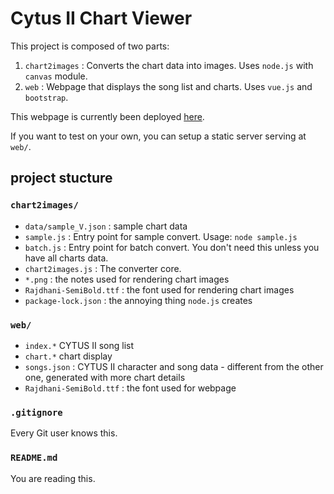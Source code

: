 # Cytus II Chart Viewer

This project is composed of two parts:

1. `chart2images` : Converts the chart data into images. Uses `node.js` with `canvas` module.
2. `web` : Webpage that displays the song list and charts. Uses `vue.js` and `bootstrap`.

This webpage is currently been deployed [here](http://linux1.csie.ntu.edu.tw:2501/index.html).

If you want to test on your own, you can setup a static server serving at `web/`.

## project stucture

### `chart2images/`

* `data/sample_V.json` : sample chart data
* `sample.js` : Entry point for sample convert. Usage: `node sample.js`
* `batch.js` : Entry point for batch convert. You don't need this unless you have all charts data.
* `chart2images.js` : The converter core.
* `*.png` : the notes used for rendering chart images
* `Rajdhani-SemiBold.ttf` : the font used for rendering chart images
* `package-lock.json` : the annoying thing `node.js` creates

### `web/`

* `index.*` CYTUS II song list
* `chart.*` chart display
* `songs.json` : CYTUS II character and song data - different from the other one, generated with more chart details
* `Rajdhani-SemiBold.ttf` : the font used for webpage

### `.gitignore`

Every Git user knows this.

### `README.md`

You are reading this.
